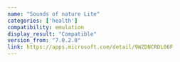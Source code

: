 ```yaml
---
name: "Sounds of nature Lite"
categories: ['health']
compatibility: emulation
display_result: "Compatible"
version_from: "7.0.2.0"
link: https://apps.microsoft.com/detail/9WZDNCRDL06F
---
```

